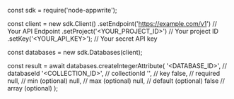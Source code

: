 const sdk = require('node-appwrite');

const client = new sdk.Client()
    .setEndpoint('https://example.com/v1') // Your API Endpoint
    .setProject('<YOUR_PROJECT_ID>') // Your project ID
    .setKey('<YOUR_API_KEY>'); // Your secret API key

const databases = new sdk.Databases(client);

const result = await databases.createIntegerAttribute(
    '<DATABASE_ID>', // databaseId
    '<COLLECTION_ID>', // collectionId
    '', // key
    false, // required
    null, // min (optional)
    null, // max (optional)
    null, // default (optional)
    false // array (optional)
);
